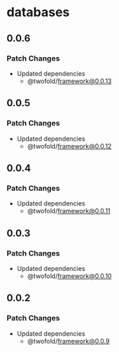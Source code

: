 # databases

## 0.0.6

### Patch Changes

- Updated dependencies
  - @twofold/framework@0.0.13

## 0.0.5

### Patch Changes

- Updated dependencies
  - @twofold/framework@0.0.12

## 0.0.4

### Patch Changes

- Updated dependencies
  - @twofold/framework@0.0.11

## 0.0.3

### Patch Changes

- Updated dependencies
  - @twofold/framework@0.0.10

## 0.0.2

### Patch Changes

- Updated dependencies
  - @twofold/framework@0.0.9
